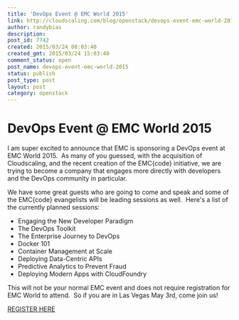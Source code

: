 ```yaml
---
title: 'DevOps Event @ EMC World 2015'
link: http://cloudscaling.com/blog/openstack/devops-event-emc-world-2015/
author: randybias
description: 
post_id: 7742
created: 2015/03/24 08:03:40
created_gmt: 2015/03/24 15:03:40
comment_status: open
post_name: devops-event-emc-world-2015
status: publish
post_type: post
layout: post
category: openstack
---
```


# DevOps Event @ EMC World 2015

I am super excited to announce that EMC is sponsoring a DevOps event at EMC World 2015.  As many of you guessed, with the acquisition of Cloudscaling, and the recent creation of the EMC{code} initiative, we are trying to become a company that engages more directly with developers and the DevOps community in particular.

We have some great guests who are going to come and speak and some of the EMC{code} evangelists will be leading sessions as well.  Here's a list of the currently planned sessions:

  * Engaging the New Developer Paradigm
  * The DevOps Toolkit
  * The Enterprise Journey to DevOps
  * Docker 101
  * Container Management at Scale
  * Deploying Data-Centric APIs
  * Predictive Analytics to Prevent Fraud
  * Deploying Modern Apps with CloudFoundry

This will not be your normal EMC event and does not require registration for EMC World to attend.  So if you are in Las Vegas May 3rd, come join us!

[REGISTER HERE](http://www.eventbrite.com/e/devops-emc-world-tickets-15881059677)